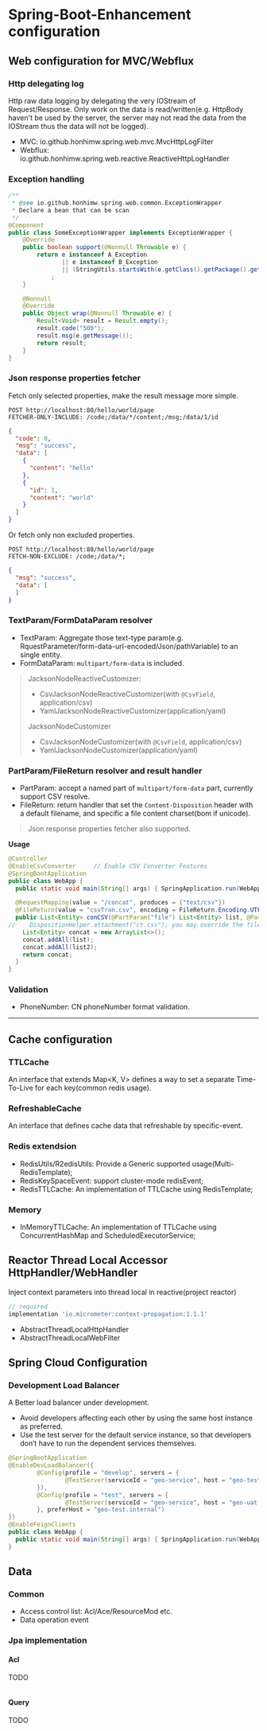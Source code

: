 # Spring-Boot-Enhancement configuration

## Web configuration for MVC/Webflux

### Http delegating log

Http raw data logging by delegating the very IOStream of Request/Response. Only work on the data is read/written(e.g.
HttpBody haven't be used by the server, the server may not read the data from the IOStream thus the data will not be
logged).

- MVC: io.github.honhimw.spring.web.mvc.MvcHttpLogFilter
- Webflux: io.github.honhimw.spring.web.reactive.ReactiveHttpLogHandler

### Exception handling

```java
/**
 * @see io.github.honhimw.spring.web.common.ExceptionWrapper
 * Declare a bean that can be scan
 */
@Component
public class SomeExceptionWrapper implements ExceptionWrapper {
    @Override
    public boolean support(@Nonnull Throwable e) {
        return e instanceof A_Exception
               || e instanceof B_Exception
               || (StringUtils.startsWith(e.getClass().getPackage().getName(), "org.example.exce"))
            ;
    }

    @Nonnull
    @Override
    public Object wrap(@Nonnull Throwable e) {
        Result<Void> result = Result.empty();
        result.code("500");
        result.msg(e.getMessage());
        return result;
    }
}
```

### Json response properties fetcher

Fetch only selected properties, make the result message more simple.

```http request
POST http://localhost:80/hello/world/page
FETCHER-ONLY-INCLUDE: /code;/data/*/content;/msg;/data/1/id
```

```json
{
  "code": 0,
  "msg": "success",
  "data": [
    {
      "content": "hello"
    },
    {
      "id": 1,
      "content": "world"
    }
  ]
}
```

Or fetch only non excluded properties.

```http request
POST http://localhost:80/hello/world/page
FETCH-NON-EXCLUDE: /code;/data/*;
```

```json
{
  "msg": "success",
  "data": [
  ]
}
```

### TextParam/FormDataParam resolver

- TextParam: Aggregate those text-type param(e.g. RquestParameter/form-data-url-encoded/Json/pathVariable) to an single
  entity.
- FormDataParam: `multipart/form-data` is included.

> JacksonNodeReactiveCustomizer:
> * CsvJacksonNodeReactiveCustomizer(with `@CsvField`, application/csv)
> * YamlJacksonNodeReactiveCustomizer(application/yaml)
>
> JacksonNodeCustomizer
> * CsvJacksonNodeCustomizer(with `@CsvField`, application/csv)
> * YamlJacksonNodeCustomizer(application/yaml)

### PartParam/FileReturn resolver and result handler

- PartParam: accept a named part of `multipart/form-data` part, currently support CSV resolve.
- FileReturn: return handler that set the `Content-Disposition` header with a default filename, and specific a file content charset(bom if unicode).

> Json response properties fetcher also supported.

**Usage**
```java
@Controller
@EnableCsvConverter     // Enable CSV Converter Features
@SpringBootApplication
public class WebApp {
  public static void main(String[] args) { SpringApplication.run(WebApp.class, args); }

  @RequestMapping(value = "/concat", produces = {"text/csv"})
  @FileReturn(value = "csvTran.csv", encoding = FileReturn.Encoding.UTF_8_BOM)
  public List<Entity> conCSV(@PartParam("file") List<Entity> list, @PartParam("file2") List<Entity> list2) {
//    DispositionHelper.attachment("ct.csv"); you may override the filename by setting 'Content-Disposition' manually
    List<Entity> concat = new ArrayList<>();
    concat.addAll(list);
    concat.addAll(list2);
    return concat;
  }
}
```

### Validation

- PhoneNumber: CN phoneNumber format validation.

---

## Cache configuration

### TTLCache

An interface that extends Map<K, V> defines a way to set a separate Time-To-Live for each key(common redis usage).

### RefreshableCache

An interface that defines cache data that refreshable by specific-event.

### Redis extendsion

- RedisUtils/R2edisUtils: Provide a Generic supported usage(Multi-RedisTemplate);
- RedisKeySpaceEvent: support cluster-mode redisEvent;
- RedisTTLCache: An implementation of TTLCache using RedisTemplate;

### Memory

- InMemoryTTLCache: An implementation of TTLCache using ConcurrentHashMap and ScheduledExecutorService;

## Reactor Thread Local Accessor HttpHandler/WebHandler

Inject context parameters into thread local in reactive(project reactor)

```groovy
// required
implementation 'io.micrometer:context-propagation:1.1.1'
```

- AbstractThreadLocalHttpHandler
- AbstractThreadLocalWebFilter

## Spring Cloud Configuration

### Development Load Balancer

A Better load balancer under development.
- Avoid developers affecting each other by using the same host instance as preferred.
- Use the test server for the default service instance, so that developers don’t have to run the dependent services themselves.

```java
@SpringBootApplication
@EnableDevLoadBalancer({
        @Config(profile = "develop", servers = {
                @TestServer(serviceId = "geo-service", host = "geo-test.internal", port = 8080)
        }),
        @Config(profile = "test", servers = {
                @TestServer(serviceId = "geo-service", host = "geo-uat.cloud", port = 443, secure = true),
        }, preferHost = "geo-test.internal")
})
@EnableFeignClients
public class WebApp {
  public static void main(String[] args) { SpringApplication.run(WebApp.class, args); }
}
```

## Data

### Common

- Access control list: Acl/Ace/ResourceMod etc.
- Data operation event

### Jpa implementation

#### Acl

TODO

```java

```

#### Query

TODO

```java



```
